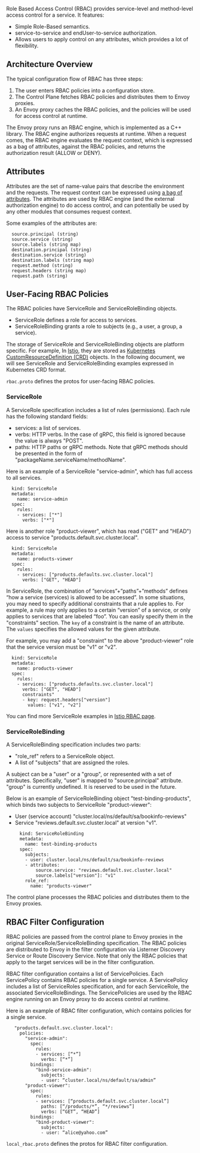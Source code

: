 Role Based Access Control (RBAC) provides service-level and method-level access control for a service.
It features:
* Simple Role-Based semantics.
* service-to-service and endUser-to-service authorization.
* Allows users to apply control on any attributes, which provides a lot of flexibility.

## Architecture Overview

The typical configuration flow of RBAC has three steps:

1. The user enters RBAC policies into a configuration store.
2. The Control Plane fetches RBAC policies and distributes them to Envoy proxies.
3. An Envoy proxy caches the RBAC policies, and the policies will be used for access control at runtime.

The Envoy proxy runs an RBAC engine, which is implemented as a C++ library. The RBAC engine authorizes
requests at runtime. When a request comes, the RBAC engine evaluates the request context, which is expressed
as a bag of attributes, against the RBAC policies, and returns the authorization result (ALLOW or DENY).

## Attributes

Attributes are the set of name-value pairs that describe the environment and the requests. The request
context can be expressed using [a bag of attributes](envoy_api_msg_service.auth.v2alpha.AttributeContext).
The attributes are used by RBAC engine (and the external authorization engine) to do access control,
and can potentially be used by any other modules that consumes request context.

Some examples of the attributes are:
```
  source.principal (string)
  source.service (string)
  source.labels (string map)
  destination.principal (string)
  destination.service (string)
  destination.labels (string map)
  request.method (string)
  request.headers (string map)
  request.path (string)
```

## User-Facing RBAC Policies

The RBAC policies have ServiceRole and ServiceRoleBinding objects.
* ServiceRole defines a role for access to services.
* ServiceRoleBinding grants a role to subjects (e.g., a user, a group, a service).

The storage of ServiceRole and ServiceRoleBinding objects are platform specific. For example,
 In [Istio](https://istio.io/docs/concepts/security/rbac.html), they are stored as [Kubernetes
 CustomResourceDefinition (CRD)](https://kubernetes.io/docs/concepts/api-extension/custom-resources/)
 objects. In the following document, we will see ServiceRole and ServiceRoleBinding examples
 expressed in Kubernetes CRD format.

`rbac.proto` defines the protos for user-facing RBAC policies.

### ServiceRole

A ServiceRole specification includes a list of rules (permissions). Each rule has
the following standard fields:
 * services: a list of services.
 * verbs: HTTP verbs. In the case of gRPC, this field is ignored because the value is always
 "POST".
 * paths: HTTP paths or gRPC methods. Note that gRPC methods should be
   presented in the form of "packageName.serviceName/methodName".

Here is an example of a ServiceRole "service-admin", which has full access to all services.

```
  kind: ServiceRole
  metadata:
    name: service-admin
  spec:
    rules:
    - services: ["*"]
      verbs: ["*"]
```

Here is another role "product-viewer", which has read ("GET" and "HEAD") access to service
"products.default.svc.cluster.local".

```
  kind: ServiceRole
  metadata:
    name: products-viewer
  spec:
    rules:
    - services: ["products.defaults.svc.cluster.local"]
      verbs: ["GET", "HEAD"]
```

In ServiceRole, the combination of ”services”+”paths”+”methods” defines “how a service (services) is
allowed to be accessed”. In some situations, you may need to specify additional constraints that a
rule applies to. For example, a rule may only applies to a certain “version” of a service, or only
applies to services that are labeled “foo”. You can easily specify them in the "constraints" section.
The `key` of a constraint is the name of an attribute. The `values` specifies the allowed values for
the given attribute.

For example, you may add a "constraint" to the above "product-viewer" role that the service version
must be "v1" or "v2".
```
  kind: ServiceRole
  metadata:
    name: products-viewer
  spec:
    rules:
    - services: ["products.defaults.svc.cluster.local"]
      verbs: ["GET", "HEAD"]
      constraints"
      - key: request.headers["version"]
        values: ["v1", "v2"]
```


You can find more ServiceRole examples in [Istio RBAC page](https://istio.io/docs/concepts/security/rbac.html).

### ServiceRoleBinding

A ServiceRoleBinding specification includes two parts:
 * "role_ref" refers to a ServiceRole object.
 * A list of "subjects" that are assigned the roles.

 A subject can be a "user" or a "group", or represented with a set of attributes. Specifically,
 "user" is mapped to "source.principal" attribute. "group" is currently undefined. It is reserved
 to be used in the future.

 Below is an example of ServiceRoleBinding object "test-binding-products", which binds two
 subjects to ServiceRole "product-viewer":
   * User (service account) "cluster.local/ns/default/sa/bookinfo-reviews"
   * Service "reviews.default.svc.cluster.local" at version "v1".

```
     kind: ServiceRoleBinding
     metadata:
       name: test-binding-products
     spec:
       subjects:
       - user: cluster.local/ns/default/sa/bookinfo-reviews
       - attributes:
           source.service: "reviews.default.svc.cluster.local"
           source.labels["version"]: "v1"
       role_ref:
         name: "products-viewer"
```

The control plane processes the RBAC policies and distributes them to the Envoy proxies.

## RBAC Filter Configuration

RBAC policies are passed from the control plane to Envoy proxies in the original ServiceRole/ServiceRoleBinding
specification. The RBAC policies are distributed to Envoy in the filter configuration via Listerner Discovery
 Service or Route Discovery Service. Note that only the RBAC policies that apply to the target services will be
 in the filter configuration.

 RBAC filter configuration contains a list of ServicePolicies. Each ServicePolicy contains RBAC policies
 for a single service. A ServicePolicy includes a list of ServiceRoles specification, and for each
  ServiceRole, the associated ServiceRoleBindings. The ServicePolicies are used by the RBAC engine running
  on an Envoy proxy to do access control at runtime.

Here is an example of RBAC filter configuration, which contains policies for a single service.

```
   "products.default.svc.cluster.local":
     policies:
       "service-admin":
         spec:
           rules:
           - services: [“*”]
             verbs: [“*”]
         bindings:
           "bind-service-admin":
             subjects:
             - user: “cluster.local/ns/default/sa/admin”
       "product-viewer":
         spec:
           rules:
           - services: [“products.default.svc.cluster.local”]
             paths: [“/products/*”, “*/reviews”]
             verbs: [“GET”, “HEAD”]
         bindings:
           "bind-product-viewer":
             subjects:
             - user: “alice@yahoo.com”
```

 `local_rbac.proto` defines the protos for RBAC filter configuration.
